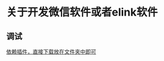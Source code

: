 # 关于开发微信软件或者elink软件
## 调试
[依赖插件，直接下载放在文件夹中即可](https://developer.work.weixin.qq.com/document/path/90315#%E4%BC%81%E4%B8%9A%E5%BE%AE%E4%BF%A1Windows%E7%89%88%E6%9C%AC%E8%B0%83%E8%AF%95)

